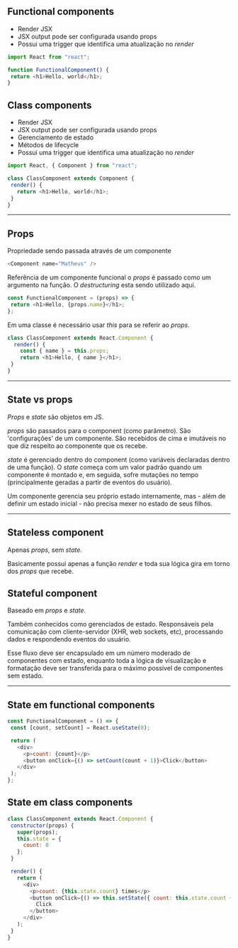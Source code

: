 ## Functional components
- Render JSX
- JSX output pode ser configurada usando props
- Possui uma trigger que identifica uma atualização no *render*

```js
import React from "react";

function FunctionalComponent() {
 return <h1>Hello, world</h1>;
}
```

## Class components
- Render JSX
- JSX output pode ser configurada usando props
- Gerenciamento de estado
- Métodos de lifecycle
- Possui uma trigger que identifica uma atualização no *render*

```js
import React, { Component } from "react";

class ClassComponent extends Component {
 render() {
   return <h1>Hello, world</h1>;
 }
}
```

---

## Props

Propriedade sendo passada através de um componente
```js
<Component name="Matheus" />
```

Referência de um componente funcional o *props* é passado como um argumento na função. O *destructuring* esta sendo utilizado aqui.
```js
const FunctionalComponent = (props) => {
 return <h1>Hello, {props.name}</h1>;
};
```

Em uma classe é necessário usar *this* para se referir ao *props*.

```js
class ClassComponent extends React.Component {
  render() {
    const { name } = this.props;
    return <h1>Hello, { name }</h1>;
 }
}
```

---

## State vs props
*Props* e *state* são objetos em JS.

*props* são passados para o component (como parâmetro). São 'configurações' de um componente. São recebidos de cima e imutáveis no que diz respeito ao componente que os recebe.

*state* é gerenciado dentro do component (como variáveis declaradas dentro de uma função). O *state* começa com um valor padrão quando um componente é montado e, em seguida, sofre mutações no tempo (principalmente geradas a partir de eventos do usuário).

Um componente gerencia seu próprio estado internamente, mas - além de definir um estado inicial - não precisa mexer no estado de seus filhos.

---

## Stateless component
Apenas *props*, sem *state*.

Basicamente possui apenas a função *render* e toda sua lógica gira em torno dos *props* que recebe.

## Stateful component
Baseado em *props* e *state*.

Também conhecidos como gerenciados de estado. Responsáveis pela comunicação com cliente-servidor (XHR, web sockets, etc), processando dados e respondendo eventos do usuário.

Esse fluxo deve ser encapsulado em um número moderado de componentes com estado, enquanto toda a lógica de visualização e formatação deve ser transferida para o máximo possível de componentes sem estado.

---

## State em functional components

```js
const FunctionalComponent = () => {
 const [count, setCount] = React.useState(0);

 return (
   <div>
     <p>count: {count}</p>
     <button onClick={() => setCount(count + 1)}>Click</button>
   </div>
 );
};
```

## State em class components
```js
class ClassComponent extends React.Component {
 constructor(props) {
   super(props);
   this.state = {
     count: 0
   };
 }

 render() {
   return (
     <div>
       <p>count: {this.state.count} times</p>
       <button onClick={() => this.setState({ count: this.state.count + 1 })}>
         Click
       </button>
     </div>
   );
 }
}
```
